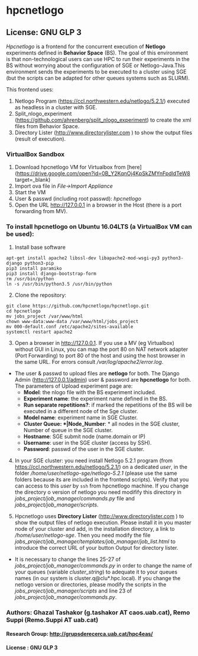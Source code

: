 # hpcnetlogo 
## License: GNU GLP 3

*Hpcnetlogo* is a frontend for the concurrent execution of **Netlogo** experiments defined in **Behavior Space** (BS). The goal of this environment is that non-technological users can use HPC to run their experiments in the BS without worrying about the configuration of SGE or Netlogo-Java.This environment sends the experiments to be executed to a cluster using SGE (but the scripts can be adapted for other queues systems such as SLURM).

This frontend uses: 
1. Netlogo Program (https://ccl.northwestern.edu/netlogo/5.2.1/) executed as headless in a cluster with SGE.
1. Split_nlogo_experiment (https://github.com/ahrenberg/split_nlogo_experiment) to create the xml files from Behavior Space.
1. Directory Lister (http://www.directorylister.com ) to show the output files (result of execution).

### VirtualBox Sandbox
1. Download hpcnetlogo VM for Virtualbox from [here](https://drive.google.com/open?id=0B_Y2KqnOj4KpSkZMYnFpdldTeW8 target=_blank)
1. Import ova file in *File->Import Appliance* 
1. Start the VM
1. User & passwd (including root passwd): *hpcnetlogo*
1. Open the URL http://127.0.0.1 in a browser in the Host (there is a port forwarding from MV). 

### To install hpcnetlogo on Ubuntu 16.04LTS (a VirtualBox VM can be used):
1. Install base software 
```
apt-get install apache2 libssl-dev libapache2-mod-wsgi-py3 python3-django python3-pip
pip3 install paramiko
pip3 install django-bootstrap-form
rm /usr/bin/python
ln -s /usr/bin/python3.5 /usr/bin/python

```
2. Clone the repository:

```
git clone https://github.com/hpcnetlogo/hpcnetlogo.git
cd hpcnetlogo
mv jobs_project /var/www/html
chown www-data:www-data /var/www/html/jobs_project
mv 000-default.conf /etc/apache2/sites-available
systemctl restart apache2

```
3. Open a browser in http://127.0.0.1. 
If you use a MV (eg Virtualbox) without GUI in Linux, you can map the port 80 on NAT network adapter (Port Forwarding) to port 80 of the host and using the host browser in the same URL. For errors consult */var/log/apache2/error.log*.

* The user & passwd to upload files are **netlogo** for both. The Django Admin (http://127.0.0.1/admin) user & password are **hpcnetlogo** for both. The parameters of Upload experiment page are:
  * **Model**: the nlogo file with the BS experiment included.
  * **Experiment name**: the experiment name defined in the BS.
  * **Run separate repetitions?**: if marked the repetitions of the BS will be executed in a different node of the Sge cluster.
  * **Model name**: experiment name in SGE Cluster. 
  * **Cluster Queue: \*|Node_Number**: \* all nodes in the SGE cluster, Number of queue in the SGE cluster. 
  * **Hostname**: SGE submit node (name.domain or IP)
  * **Username**: user in the SGE cluster (access by SSH).
  * **Password**: passwd of the user in the SGE cluster.

4. In your SGE cluster: you need install Netlogo 5.2.1 program (from https://ccl.northwestern.edu/netlogo/5.2.1/) on a dedicated *user*, in the folder */home/user/netlogo-sge/netlogo-5.2.1*  (please use the same folders because its are included in the frontend scripts). Verify that you can access to this *user* by `ssh` from hpcnetlogo machine. If you change the directory o version of netlogo you need modifify this directory in *jobs_project/job_manager/commands.py* file and *jobs_project/job_manager/scripts*.

5. Hpcnetlogo uses **Directory Lister** (http://www.directorylister.com ) to show the output files of netlogo execution. Please install it in you master node of your cluster and add, in the installation directory, a link to */home/user/netlogo-sge*. Then you need modify the file *jobs_project/job_manager/templates/job_manager/job_list.html* to introduce the correct URL of your button Output for directory lister. 

* It is necessary to change the lines 25-27 of *jobs_project/job_manager/commands.py* in order to change the name of your queues (variable *cluster_string*) to adequate it to your queues names (in our system is cluster.q@clu\*.hpc.local). If you change the netlogo version or directories, please modify the scripts in the *jobs_project/job_manager/scripts* and line 23 of *jobs_project/job_manager/commands.py*. 


### Authors: Ghazal Tashakor (g.tashakor AT caos.uab.cat), Remo Suppi (Remo.Suppi AT uab.cat)
#### Research Group: http://grupsderecerca.uab.cat/hpc4eas/
#### License : GNU GLP 3



